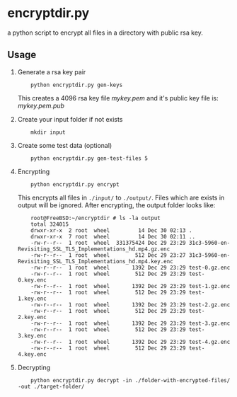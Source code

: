 encryptdir.py
=============

a python script to encrypt all files in a directory with public rsa key. 

## Usage
1. Generate a rsa key pair

	```
		python encryptdir.py gen-keys
	```

	This creates a 4096 rsa key file _mykey.pem_ and it's public key file is: _mykey.pem.pub_

1. Create your input folder if not exists

	```
		mkdir input
	```

1. Create some test data (optional)
	
	```
		python encryptdir.py gen-test-files 5
	```

1. Encrypting

	```
		python encryptdir.py encrypt
	```

	This encrypts all files in ```./input/``` to ```./output/```. Files which are exists in output will be ignored. After encrypting, the output folder looks like:

	```
		root@FreeBSD:~/encryptdir # ls -la output
		total 324015
		drwxr-xr-x  2 root  wheel         14 Dec 30 02:13 .
		drwxr-xr-x  7 root  wheel         14 Dec 30 02:11 ..
		-rw-r--r--  1 root  wheel  331375424 Dec 29 23:29 31c3-5960-en-Revisiting_SSL_TLS_Implementations_hd.mp4.gz.enc
		-rw-r--r--  1 root  wheel        512 Dec 29 23:27 31c3-5960-en-Revisiting_SSL_TLS_Implementations_hd.mp4.key.enc
		-rw-r--r--  1 root  wheel       1392 Dec 29 23:29 test-0.gz.enc
		-rw-r--r--  1 root  wheel        512 Dec 29 23:29 test-0.key.enc
		-rw-r--r--  1 root  wheel       1392 Dec 29 23:29 test-1.gz.enc
		-rw-r--r--  1 root  wheel        512 Dec 29 23:29 test-1.key.enc
		-rw-r--r--  1 root  wheel       1392 Dec 29 23:29 test-2.gz.enc
		-rw-r--r--  1 root  wheel        512 Dec 29 23:29 test-2.key.enc
		-rw-r--r--  1 root  wheel       1392 Dec 29 23:29 test-3.gz.enc
		-rw-r--r--  1 root  wheel        512 Dec 29 23:29 test-3.key.enc
		-rw-r--r--  1 root  wheel       1392 Dec 29 23:29 test-4.gz.enc
		-rw-r--r--  1 root  wheel        512 Dec 29 23:29 test-4.key.enc
	```


1. Decrypting
	
	```
		python encryptdir.py decrypt -in ./folder-with-encrypted-files/ -out ./target-folder/
	```


